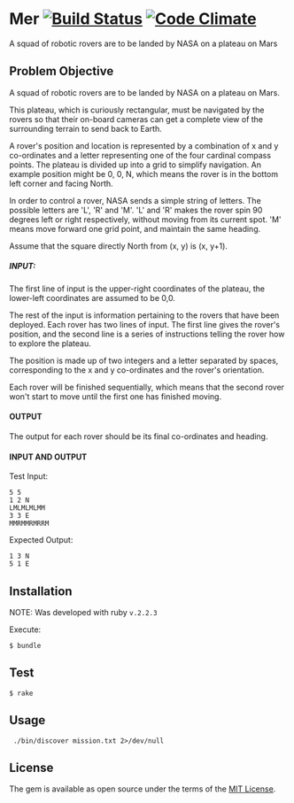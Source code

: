 # Mer [![Build Status](https://travis-ci.org/mshytikov/mer.svg?branch=master)](https://travis-ci.org/mshytikov/mer) [![Code Climate](https://codeclimate.com/github/mshytikov/mer/badges/gpa.svg)](https://codeclimate.com/github/mshytikov/mer)


A squad of robotic rovers are to be landed by NASA on a plateau on Mars

## Problem Objective

A squad of robotic rovers are to be landed by NASA on a plateau on Mars.

This plateau, which is curiously rectangular, must be navigated by the
rovers so that their on-board cameras can get a complete view of the
surrounding terrain to send back to Earth.

A rover's position and location is represented by a combination of x and
y co-ordinates and a letter representing one of the four cardinal
compass points. The plateau is divided up into a grid to simplify
navigation. An example position might be 0, 0, N, which means the rover
is in the bottom left corner and facing North.

In order to control a rover, NASA sends a simple string of letters. The
possible letters are 'L', 'R' and 'M'. 'L' and 'R' makes the rover spin
90 degrees left or right respectively, without moving from its current
spot. 'M' means move forward one grid point, and maintain the same
heading.

Assume that the square directly North from (x, y) is (x, y+1).

##### INPUT:

The first line of input is the upper-right coordinates of the plateau,
the lower-left coordinates are assumed to be 0,0.

The rest of the input is information pertaining to the rovers that have
been deployed. Each rover has two lines of input. The first line gives
the rover's position, and the second line is a series of instructions
telling the rover how to explore the plateau.

The position is made up of two integers and a letter separated by
spaces, corresponding to the x and y co-ordinates and the rover's
orientation.

Each rover will be finished sequentially, which means that the second
rover won't start to move until the first one has finished moving.

#### OUTPUT

The output for each rover should be its final co-ordinates and heading.

#### INPUT AND OUTPUT
Test Input:

```
5 5
1 2 N
LMLMLMLMM
3 3 E
MMRMMRMRRM
```

Expected Output:

```
1 3 N
5 1 E
```


## Installation

NOTE: Was developed with ruby `v.2.2.3`

Execute:

    $ bundle

## Test

    $ rake

## Usage

```
 ./bin/discover mission.txt 2>/dev/null
```

## License

The gem is available as open source under the terms of the [MIT License](http://opensource.org/licenses/MIT).
